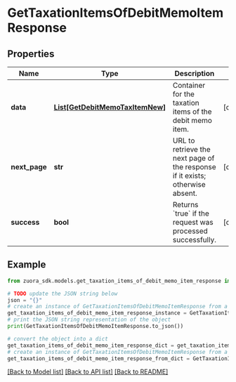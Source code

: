 # GetTaxationItemsOfDebitMemoItemResponse


## Properties

Name | Type | Description | Notes
------------ | ------------- | ------------- | -------------
**data** | [**List[GetDebitMemoTaxItemNew]**](GetDebitMemoTaxItemNew.md) | Container for the taxation items of the debit memo item.  | [optional] 
**next_page** | **str** | URL to retrieve the next page of the response if it exists; otherwise absent.  | [optional] 
**success** | **bool** | Returns &#x60;true&#x60; if the request was processed successfully. | [optional] 

## Example

```python
from zuora_sdk.models.get_taxation_items_of_debit_memo_item_response import GetTaxationItemsOfDebitMemoItemResponse

# TODO update the JSON string below
json = "{}"
# create an instance of GetTaxationItemsOfDebitMemoItemResponse from a JSON string
get_taxation_items_of_debit_memo_item_response_instance = GetTaxationItemsOfDebitMemoItemResponse.from_json(json)
# print the JSON string representation of the object
print(GetTaxationItemsOfDebitMemoItemResponse.to_json())

# convert the object into a dict
get_taxation_items_of_debit_memo_item_response_dict = get_taxation_items_of_debit_memo_item_response_instance.to_dict()
# create an instance of GetTaxationItemsOfDebitMemoItemResponse from a dict
get_taxation_items_of_debit_memo_item_response_from_dict = GetTaxationItemsOfDebitMemoItemResponse.from_dict(get_taxation_items_of_debit_memo_item_response_dict)
```
[[Back to Model list]](../README.md#documentation-for-models) [[Back to API list]](../README.md#documentation-for-api-endpoints) [[Back to README]](../README.md)



